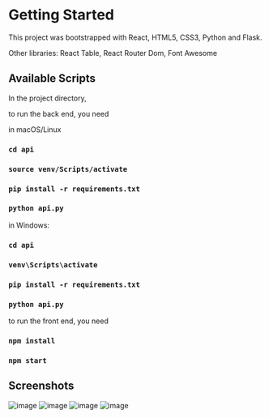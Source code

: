 # Getting Started

This project was bootstrapped with React, HTML5, CSS3, Python and Flask.

Other libraries:
React Table, React Router Dom, Font Awesome

## Available Scripts

In the project directory, 

to run the back end, you need

in macOS/Linux
### `cd api`
### `source venv/Scripts/activate`
### `pip install -r requirements.txt`
### `python api.py`

in Windows:
### `cd api`
### `venv\Scripts\activate`
### `pip install -r requirements.txt`
### `python api.py`

to run the front end, you need

### `npm install` 
### `npm start`

## Screenshots
![image](https://github.com/JY-5/table/blob/master/Screenshots/1.png)
![image](https://github.com/JY-5/table/blob/master/Screenshots/2.png)
![image](https://github.com/JY-5/table/blob/master/Screenshots/3.png)
![image](https://github.com/JY-5/table/blob/master/Screenshots/4.png)
